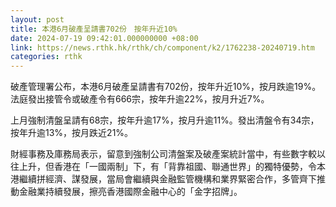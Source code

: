 ```yaml
---
layout: post
title: 本港6月破產呈請書702份　按年升近10%
date: 2024-07-19 09:42:01.000000000 +08:00
link: https://news.rthk.hk/rthk/ch/component/k2/1762238-20240719.htm
categories: rthk
---
```


破產管理署公布，本港6月破產呈請書有702份，按年升近10%，按月跌逾19%。法庭發出接管令或破產令有666宗，按年升逾22%，按月升近7%。

上月強制清盤呈請有68宗，按年升逾17%，按月升逾11%。發出清盤令有34宗，按年升逾13%，按月跌近21%。

財經事務及庫務局表示，留意到強制公司清盤案及破產案統計當中，有些數字較以往上升，但香港在「一國兩制」下，有「背靠祖國、聯通世界」的獨特優勢，令本港繼續拼經濟、謀發展，當局會繼續與金融監管機構和業界緊密合作，多管齊下推動金融業持續發展，擦亮香港國際金融中心的「金字招牌」。
